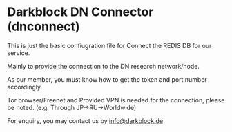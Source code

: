 # Darkblock DN Connector (dnconnect)

This is just the basic confiugration file for Connect the REDIS DB for our service.

Mainly to provide the connection to the DN research network/node. 

As our member, you must know how to get the token and port number accordingly. 

Tor browser/Freenet and Provided VPN is needed for the connection, please be noted. (e.g. Through JP->RU->Worldwide)

For enquiry, you may contact us by info@darkblock.de
